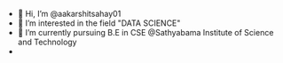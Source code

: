 - 👋 Hi, I’m @aakarshitsahay01
- 👀 I’m interested in the field "DATA SCIENCE"
- 🌱 I’m currently pursuing B.E in CSE @Sathyabama Institute of Science and Technology
- 
